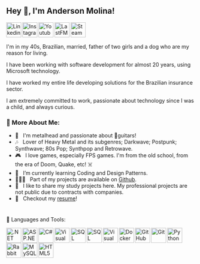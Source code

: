 ## Hey 👋, I'm Anderson Molina!

<a href='https://www.linkedin.com/in/molinaanderson/'><img align='left' alt="Linkedin" src="https://github.com/AndersonMolina/AndersonMolina/assets/13072328/9a897c47-9db6-409b-93f5-7c967c91bef2" height='40px'/></a>
<a href='https://www.instagram.com/anderson_jmolina/'><img align='left' alt="Instagram" src="https://github.com/AndersonMolina/AndersonMolina/assets/13072328/c7848811-56da-4de0-b6ad-e071b681a842" height='40px'/></a>
<a href='https://www.youtube.com/@iceman_molina'><img align='left' alt="Youtube" src="https://github.com/AndersonMolina/AndersonMolina/assets/13072328/49df8c0e-4c51-4c03-9289-8f96b48062b1" height='40px'/></a>
<a href='https://www.last.fm/pt/user/MolinaAnderson'><img align='left' alt="LastFM" src="https://github.com/AndersonMolina/AndersonMolina/assets/13072328/e52708fe-23e4-4d4a-a55a-aa87d8a86b1b" height='40px'/></a>
<a href='https://steamcommunity.com/id/AndersonMolina/'><img align='left' alt="Steam" src="https://github.com/AndersonMolina/AndersonMolina/assets/13072328/7f9b4ba4-ea12-454c-a7c5-0f3bb4916d17" height='40px'/></a>


<br>

#

I'm in my 40s, Brazilian, married, father of two girls and a dog who are my reason for living.

I have been working with software development for almost 20 years, using Microsoft technology.

I have worked my entire life developing solutions for the Brazilian insurance sector.

I am extremely committed to work, passionate about technology since I was a child, and always curious.

### 🧐 More About Me:

- 🤘 &nbsp; I'm metalhead and passionate about 🎸guitars!
- 🎶 &nbsp; Lover of Heavy Metal and its subgenres; Darkwave; Postpunk; Synthwave; 80s Pop; Synthpop and Retrowave.
- 🎮 &nbsp; I love games, especially FPS games. I'm from the old school, from the era of Doom, Quake, etc! ☠️
- 🌱 &nbsp; I’m currently learning Coding and Design Patterns.
- 👨🏻‍💻 &nbsp; Part of my projects are available on [Github](https://github.com/AndersonMolina?tab=repositories).
- 🚫 &nbsp; I like to share my study projects here. My professional projects are not public due to contracts with companies.
- 📝 &nbsp; Checkout my [resume](https://drive.google.com/file/d/1uQbyUErsyUBCxigNhfIrPURf3gIGp2bq/view?usp=sharing)!

#
🔨 Languages and Tools:

<img align="left" src="https://github.com/AndersonMolina/AndersonMolina/assets/13072328/2d0dbb42-610c-4b44-8ffb-cbdd1ff55ba2" alt=".NET" height="40px"/> </a> 
<img align="left" src="https://github.com/AndersonMolina/AndersonMolina/assets/13072328/8b17af54-0f74-488c-b584-19c350e37fe6" alt="ASP.NET" height="40px"/> </a> 
<img align="left" src="https://github.com/AndersonMolina/AndersonMolina/assets/13072328/bc5e7661-e802-419c-864b-f7a9ed642b42)" alt="C#" height="40px"/> </a> 
<img align="left" src="https://github.com/AndersonMolina/AndersonMolina/assets/13072328/53b11cc2-51cf-467c-b075-1b9e639b4eb7" alt="Visual Studio" height="40px"/> </a> 
<img align="left" src="https://github.com/AndersonMolina/AndersonMolina/assets/13072328/6f5fe856-5444-4015-98a9-04a5ec599b06" alt="SQL Server" height="40px"/> </a> 
<img align="left" src="https://github.com/AndersonMolina/AndersonMolina/assets/13072328/da2ea86c-d840-4219-b0ca-ec89fb70dd7c" alt="SQL" height="40px"/> </a> 
<img align="left" src="https://github.com/AndersonMolina/AndersonMolina/assets/13072328/5b79585f-6ba3-46e1-ba7f-4493851ac86e" alt="Visual Basic 6" height="40px"/> </a> 
<img align="left" src="https://github.com/AndersonMolina/AndersonMolina/assets/13072328/1eaefcba-3ca4-4617-8b73-960f41a5a72d" alt="Docker" height="40px"/> </a> 
<img align="left" src="https://github.com/AndersonMolina/AndersonMolina/assets/13072328/8338a2a8-5ffc-4710-a2e2-ee3ae46a735c" alt="GitHub" height="40px"/> </a> 
<img align="left" src="https://github.com/AndersonMolina/AndersonMolina/assets/13072328/bc01b3df-6f4c-44f0-8ca2-8ea2b86c98a6" alt="Git" height="40px"/> </a> 
<img align="left" src="https://github.com/AndersonMolina/AndersonMolina/assets/13072328/5b60c869-c48c-4088-a520-43db4a255a21" alt="Python" height="40px"/> </a> 
<img align="left" src="https://github.com/AndersonMolina/AndersonMolina/assets/13072328/6fc2af98-13df-46be-85ea-5f47a8df165a" alt="RabbitMQ" height="40px"/> </a> 
<img align="left" src="https://github.com/AndersonMolina/AndersonMolina/assets/13072328/392d4751-e520-49bc-8b60-a7f80698914d" alt="MySQL" height="40px"/> </a> 
<img align="left" src="https://github.com/AndersonMolina/AndersonMolina/assets/13072328/f13a3ad7-9eba-49e2-b81e-aee3bc9f4cb2" alt="HTML5" height="40px"/> </a> 

<br>



